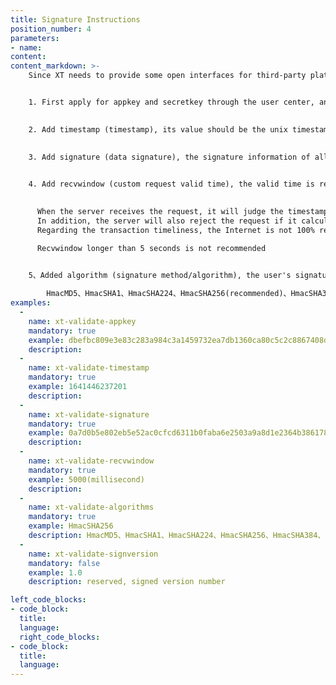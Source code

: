 ```yaml
---
title: Signature Instructions
position_number: 4
parameters:
- name:
content:
content_markdown: >-
    Since XT needs to provide some open interfaces for third-party platforms, it requires data security issues of the interface, such as whether the data has been tampered with, whether the data is outdated, whether the data can be submitted repeatedly, and the frequency of access to the interface within a certain period of time. Among them, whether the data has been tampered with is the most important.


    1. First apply for appkey and secretkey through the user center, and provide different appkey and secretkey for different calls
    

    2. Add timestamp (timestamp), its value should be the unix timestamp (milliseconds) of the time when the request is sent, and the suburban time of the data is calculated according to this value.
    

    3. Add signature (data signature), the signature information of all data.
    

    4. Add recvwindow (custom request valid time), the valid time is relatively simple and fixed to a certain value.
    

      When the server receives the request, it will judge the timestamp in the request. The longest is 60 seconds and the minimum is 2 seconds. If it was sent 5000 milliseconds ago, the request will be considered invalid. This time window value can be set by sending the optional parameter recvWindow.
      In addition, the server will also reject the request if it calculates that the client timestamp is more than one second 'in the future' of server time.
      Regarding the transaction timeliness, the Internet is not 100% reliable and cannot be completely relied upon. Therefore, the delay from your program to the XT server will be jittery. This is the purpose of setting recvwindow. If you are engaged in high-frequency trading, the timeliness requirements for transactions are high, and you can flexibly set recvwindow to meet your requirements.

      Recvwindow longer than 5 seconds is not recommended
      

    5、Added algorithm (signature method/algorithm), the user's signature is a hash-based protocol, and HmacSHA256 is recommended. For those protocols that are supported, see the table below.

        HmacMD5、HmacSHA1、HmacSHA224、HmacSHA256(recommended)、HmacSHA384、HmacSHA512
examples:
  -
    name: xt-validate-appkey
    mandatory: true
    example: dbefbc809e3e83c283a984c3a1459732ea7db1360ca80c5c2c8867408d28cc83
    description:
  -
    name: xt-validate-timestamp
    mandatory: true
    example: 1641446237201
    description:
  -
    name: xt-validate-signature
    mandatory: true
    example: 0a7d0b5e802eb5e52ac0cfcd6311b0faba6e2503a9a8d1e2364b38617877574d
    description:
  -
    name: xt-validate-recvwindow
    mandatory: true
    example: 5000(millisecond)
    description:
  -
    name: xt-validate-algorithms
    mandatory: true
    example: HmacSHA256
    description: HmacMD5、HmacSHA1、HmacSHA224、HmacSHA256、HmacSHA384、HmacSHA512，The default is：HmacSHA256
  -
    name: xt-validate-signversion
    mandatory: false
    example: 1.0
    description: reserved, signed version number

left_code_blocks:
- code_block:
  title:
  language:
  right_code_blocks:
- code_block:
  title:
  language:
---
```



